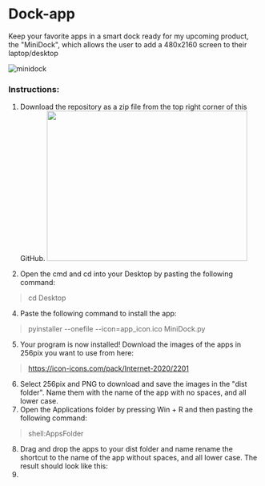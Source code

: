 # Dock-app
Keep your favorite apps in a smart dock ready for my upcoming product, the "MiniDock", which allows the user to add a 480x2160 screen to their laptop/desktop

![minidock](https://user-images.githubusercontent.com/63688331/111854360-1adff680-88dc-11eb-8ffe-e4e5e5f576ba.PNG)

### Instructions:
1. Download the repository as a zip file from the top right corner of this GitHub. 
      <img src="https://user-images.githubusercontent.com/63688331/111855319-85dffc00-88e1-11eb-8823-efe1014e0b1a.png" width="400" height="300">
      
3. Open the cmd and cd into your Desktop by pasting the following command:
  > cd Desktop
4. Paste the following command to install the app:
  > pyinstaller --onefile --icon=app_icon.ico MiniDock.py
5. Your program is now installed! Download the images of the apps in 256pix you want to use from here:
  > https://icon-icons.com/pack/Internet-2020/2201
6. Select 256pix and PNG to download and save the images in the "dist folder". Name them with the name of the app with no spaces, and all lower case.
7. Open the Applications folder by pressing Win + R and then pasting the following command:
  > shell:AppsFolder
8. Drag and drop the apps to your dist folder and name rename the shortcut to the name of the app without spaces, and all lower case. The result should look like this:
9. 
